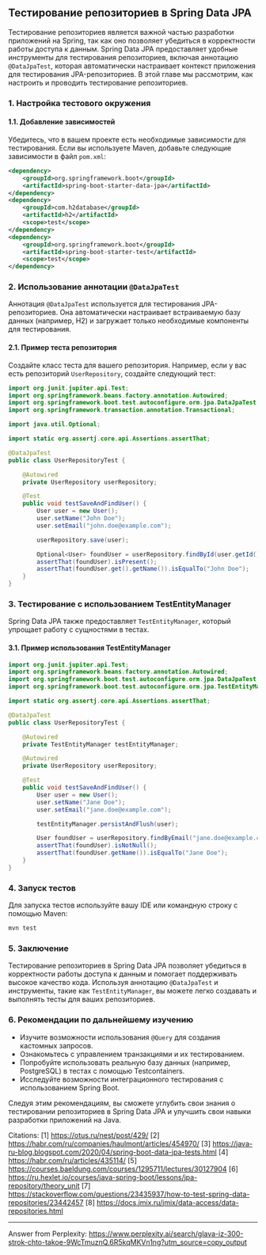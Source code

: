 ## Тестирование репозиториев в Spring Data JPA

Тестирование репозиториев является важной частью разработки приложений на Spring, так как оно позволяет убедиться в корректности работы доступа к данным. Spring Data JPA предоставляет удобные инструменты для тестирования репозиториев, включая аннотацию `@DataJpaTest`, которая автоматически настраивает контекст приложения для тестирования JPA-репозиториев. В этой главе мы рассмотрим, как настроить и проводить тестирование репозиториев.

### 1. Настройка тестового окружения

#### 1.1. Добавление зависимостей

Убедитесь, что в вашем проекте есть необходимые зависимости для тестирования. Если вы используете Maven, добавьте следующие зависимости в файл `pom.xml`:

```xml
<dependency>
    <groupId>org.springframework.boot</groupId>
    <artifactId>spring-boot-starter-data-jpa</artifactId>
</dependency>
<dependency>
    <groupId>com.h2database</groupId>
    <artifactId>h2</artifactId>
    <scope>test</scope>
</dependency>
<dependency>
    <groupId>org.springframework.boot</groupId>
    <artifactId>spring-boot-starter-test</artifactId>
    <scope>test</scope>
</dependency>
```

### 2. Использование аннотации `@DataJpaTest`

Аннотация `@DataJpaTest` используется для тестирования JPA-репозиториев. Она автоматически настраивает встраиваемую базу данных (например, H2) и загружает только необходимые компоненты для тестирования.

#### 2.1. Пример теста репозитория

Создайте класс теста для вашего репозитория. Например, если у вас есть репозиторий `UserRepository`, создайте следующий тест:

```java
import org.junit.jupiter.api.Test;
import org.springframework.beans.factory.annotation.Autowired;
import org.springframework.boot.test.autoconfigure.orm.jpa.DataJpaTest;
import org.springframework.transaction.annotation.Transactional;

import java.util.Optional;

import static org.assertj.core.api.Assertions.assertThat;

@DataJpaTest
public class UserRepositoryTest {

    @Autowired
    private UserRepository userRepository;

    @Test
    public void testSaveAndFindUser() {
        User user = new User();
        user.setName("John Doe");
        user.setEmail("john.doe@example.com");

        userRepository.save(user);

        Optional<User> foundUser = userRepository.findById(user.getId());
        assertThat(foundUser).isPresent();
        assertThat(foundUser.get().getName()).isEqualTo("John Doe");
    }
}
```

### 3. Тестирование с использованием TestEntityManager

Spring Data JPA также предоставляет `TestEntityManager`, который упрощает работу с сущностями в тестах.

#### 3.1. Пример использования TestEntityManager

```java
import org.junit.jupiter.api.Test;
import org.springframework.beans.factory.annotation.Autowired;
import org.springframework.boot.test.autoconfigure.orm.jpa.DataJpaTest;
import org.springframework.boot.test.autoconfigure.orm.jpa.TestEntityManager;

import static org.assertj.core.api.Assertions.assertThat;

@DataJpaTest
public class UserRepositoryTest {

    @Autowired
    private TestEntityManager testEntityManager;

    @Autowired
    private UserRepository userRepository;

    @Test
    public void testSaveAndFindUser() {
        User user = new User();
        user.setName("Jane Doe");
        user.setEmail("jane.doe@example.com");

        testEntityManager.persistAndFlush(user);

        User foundUser = userRepository.findByEmail("jane.doe@example.com");
        assertThat(foundUser).isNotNull();
        assertThat(foundUser.getName()).isEqualTo("Jane Doe");
    }
}
```

### 4. Запуск тестов

Для запуска тестов используйте вашу IDE или командную строку с помощью Maven:

```bash
mvn test
```

### 5. Заключение

Тестирование репозиториев в Spring Data JPA позволяет убедиться в корректности работы доступа к данным и помогает поддерживать высокое качество кода. Используя аннотацию `@DataJpaTest` и инструменты, такие как `TestEntityManager`, вы можете легко создавать и выполнять тесты для ваших репозиториев.

### 6. Рекомендации по дальнейшему изучению

- Изучите возможности использования `@Query` для создания кастомных запросов.
- Ознакомьтесь с управлением транзакциями и их тестированием.
- Попробуйте использовать реальную базу данных (например, PostgreSQL) в тестах с помощью Testcontainers.
- Исследуйте возможности интеграционного тестирования с использованием Spring Boot.

Следуя этим рекомендациям, вы сможете углубить свои знания о тестировании репозиториев в Spring Data JPA и улучшить свои навыки разработки приложений на Java.

Citations:
[1] https://otus.ru/nest/post/429/
[2] https://habr.com/ru/companies/haulmont/articles/454970/
[3] https://java-ru-blog.blogspot.com/2020/04/spring-boot-data-jpa-tests.html
[4] https://habr.com/ru/articles/435114/
[5] https://courses.baeldung.com/courses/1295711/lectures/30127904
[6] https://ru.hexlet.io/courses/java-spring-boot/lessons/jpa-repository/theory_unit
[7] https://stackoverflow.com/questions/23435937/how-to-test-spring-data-repositories/23442457
[8] https://docs.jmix.ru/jmix/data-access/data-repositories.html

---
Answer from Perplexity: https://www.perplexity.ai/search/glava-iz-300-strok-chto-takoe-9WcTmuznQ.6R5kqMKVn1ng?utm_source=copy_output
